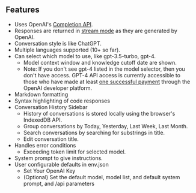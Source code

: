 ## Features <!-- markdown-link-check-disable-next-line -->
- Uses OpenAI's [Completion API](https://api.openai.com/v1/chat/completions).
- Responses are returned in [stream mode](https://platform.openai.com/docs/api-reference/chat/create#stream) as they are generated by OpenAI.
- Conversation style is like ChatGPT.
- Multiple languages supported (10+ so far).
- Can select which model to use, like gpt-3.5-turbo, gpt-4.
  - Model context window and knowledge cutoff date are shown.
  * Note: If you don't see gpt-4 listed in the model selector, then you don't have access. GPT-4 API access is currently accessible to those who have made at least [one successful payment](https://help.openai.com/en/articles/7102672-how-can-i-access-gpt-4) through the OpenAI developer platform.
- Markdown formatting
- Syntax highlighting of code responses
- Conversation History Sidebar
  - History of conversations is stored locally using the browser's IndexedDB API.
  - Group conversations by Today, Yesterday, Last Week, Last Month.
  - Search conversations by searching for substrings in title.
  - Edit conversation title.
- Handles error conditions
  - Exceeding token limit for selected model.
- System prompt to give instructions.
- User configurable defaults in env.json
    - Set Your OpenAI Key
    - (Optional) Set the default model, model list, and default system prompt, and /api parameters
  
